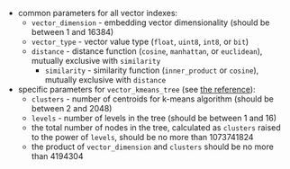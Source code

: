   * common parameters for all vector indexes:
    * `vector_dimension` - embedding vector dimensionality (should be between 1 and 16384)
    * `vector_type` - vector value type (`float`, `uint8`, `int8`, or `bit`)
    * `distance` - distance function (`cosine`, `manhattan`, or `euclidean`), mutually exclusive with `similarity`
	  * `similarity` - similarity function (`inner_product` or `cosine`), mutually exclusive with `distance`
  * specific parameters for `vector_kmeans_tree` (see [the reference](../../../../dev/vector-indexes.md#kmeans-tree-type)):
    * `clusters` - number of centroids for k-means algorithm (should be between 2 and 2048)
    * `levels` - number of levels in the tree (should be between 1 and 16)
    * the total number of nodes in the tree, calculated as `clusters` raised to the power of `levels`, should be no more than 1073741824
    * the product of `vector_dimension` and `clusters` should be no more than 4194304
